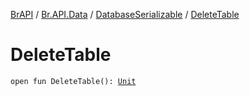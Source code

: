 [BrAPI](../../index.md) / [Br.API.Data](../index.md) / [DatabaseSerializable](index.md) / [DeleteTable](./-delete-table.md)

# DeleteTable

`open fun DeleteTable(): `[`Unit`](https://kotlinlang.org/api/latest/jvm/stdlib/kotlin/-unit/index.html)